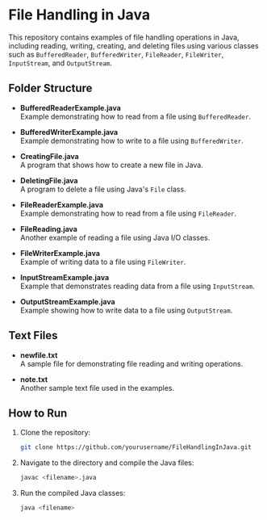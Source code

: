
# File Handling in Java

This repository contains examples of file handling operations in Java, including reading, writing, creating, and deleting files using various classes such as `BufferedReader`, `BufferedWriter`, `FileReader`, `FileWriter`, `InputStream`, and `OutputStream`.

## Folder Structure

- **BufferedReaderExample.java**  
  Example demonstrating how to read from a file using `BufferedReader`.
  
- **BufferedWriterExample.java**  
  Example demonstrating how to write to a file using `BufferedWriter`.
  
- **CreatingFile.java**  
  A program that shows how to create a new file in Java.
  
- **DeletingFile.java**  
  A program to delete a file using Java's `File` class.
  
- **FileReaderExample.java**  
  Example demonstrating how to read from a file using `FileReader`.
  
- **FileReading.java**  
  Another example of reading a file using Java I/O classes.
  
- **FileWriterExample.java**  
  Example of writing data to a file using `FileWriter`.
  
- **InputStreamExample.java**  
  Example that demonstrates reading data from a file using `InputStream`.
  
- **OutputStreamExample.java**  
  Example showing how to write data to a file using `OutputStream`.

## Text Files
- **newfile.txt**  
  A sample file for demonstrating file reading and writing operations.
  
- **note.txt**  
  Another sample text file used in the examples.

## How to Run

1. Clone the repository:
   ```bash
   git clone https://github.com/yourusername/FileHandlingInJava.git
   ```
   
2. Navigate to the directory and compile the Java files:
   ```bash
   javac <filename>.java
   ```

3. Run the compiled Java classes:
   ```bash
   java <filename>
   ```
